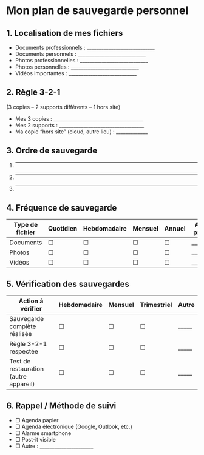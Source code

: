 

# Mon plan de sauvegarde personnel

## 1. Localisation de mes fichiers

* Documents professionnels : ____________________________
* Documents personnels : ____________________________
* Photos professionnelles : ____________________________
* Photos personnelles : ____________________________
* Vidéos importantes : ____________________________

## 2. Règle 3-2-1

(3 copies – 2 supports différents – 1 hors site)

* Mes 3 copies : _____________________________________
* Mes 2 supports : ___________________________________
* Ma copie “hors site” (cloud, autre lieu) : _____________


## 3. Ordre de sauvegarde

1. ________________________
2. ________________________
3. ________________________


## 4. Fréquence de sauvegarde

| Type de fichier | Quotidien | Hebdomadaire | Mensuel | Annuel | Autre (à préciser)     |
| --------------- | --------- | ------------ | ------- | ------ | ---------------------- |
| Documents       | ☐         | ☐            | ☐       | ☐      | \_\_\_\_\_\_\_\_\_\_\_ |
| Photos          | ☐         | ☐            | ☐       | ☐      | \_\_\_\_\_\_\_\_\_\_\_ |
| Vidéos          | ☐         | ☐            | ☐       | ☐      | \_\_\_\_\_\_\_\_\_\_\_ |


## 5. Vérification des sauvegardes

| Action à vérifier                     | Hebdomadaire | Mensuel | Trimestriel | Autre      |
| ------------------------------------- | ------------ | ------- | ----------- | ---------- |
| Sauvegarde complète réalisée          | ☐            | ☐       | ☐           | \_\_\_\_\_ |
| Règle 3-2-1 respectée                 | ☐            | ☐       | ☐           | \_\_\_\_\_ |
| Test de restauration (autre appareil) | ☐            | ☐       | ☐           | \_\_\_\_\_ |



## 6. Rappel / Méthode de suivi

* □ Agenda papier
* □ Agenda électronique (Google, Outlook, etc.)
* □ Alarme smartphone
* □ Post-it visible
* □ Autre : ______________________

